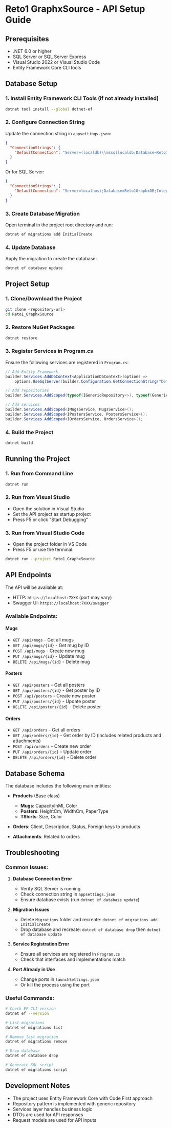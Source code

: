 # Reto1 GraphxSource - API Setup Guide

## Prerequisites

- .NET 6.0 or higher
- SQL Server or SQL Server Express
- Visual Studio 2022 or Visual Studio Code
- Entity Framework Core CLI tools

## Database Setup

### 1. Install Entity Framework CLI Tools (if not already installed)

```bash
dotnet tool install --global dotnet-ef
```

### 2. Configure Connection String

Update the connection string in `appsettings.json`:

```json
{
  "ConnectionStrings": {
    "DefaultConnection": "Server=(localdb)\\mssqllocaldb;Database=Reto1GraphxDB;Trusted_Connection=true;MultipleActiveResultSets=true;"
  }
}
```

Or for SQL Server:

```json
{
  "ConnectionStrings": {
    "DefaultConnection": "Server=localhost;Database=Reto1GraphxDB;Integrated Security=true;TrustServerCertificate=true;"
  }
}
```

### 3. Create Database Migration

Open terminal in the project root directory and run:

```bash
dotnet ef migrations add InitialCreate
```

### 4. Update Database

Apply the migration to create the database:

```bash
dotnet ef database update
```

## Project Setup

### 1. Clone/Download the Project

```bash
git clone <repository-url>
cd Reto1_GraphxSource
```

### 2. Restore NuGet Packages

```bash
dotnet restore
```

### 3. Register Services in Program.cs

Ensure the following services are registered in `Program.cs`:

```csharp
// Add Entity Framework
builder.Services.AddDbContext<ApplicationDbContext>(options =>
    options.UseSqlServer(builder.Configuration.GetConnectionString("DefaultConnection")));

// Add repositories
builder.Services.AddScoped(typeof(IGenericRepository<>), typeof(GenericRepository<>));

// Add services
builder.Services.AddScoped<IMugsService, MugsService>();
builder.Services.AddScoped<IPostersService, PostersService>();
builder.Services.AddScoped<IOrdersService, OrdersService>();
```

### 4. Build the Project

```bash
dotnet build
```

## Running the Project

### 1. Run from Command Line

```bash
dotnet run
```

### 2. Run from Visual Studio

- Open the solution in Visual Studio
- Set the API project as startup project
- Press F5 or click "Start Debugging"

### 3. Run from Visual Studio Code

- Open the project folder in VS Code
- Press F5 or use the terminal:

```bash
dotnet run --project Reto1_GraphxSource
```

## API Endpoints

The API will be available at:

- HTTP: `https://localhost:7XXX` (port may vary)
- Swagger UI: `https://localhost:7XXX/swagger`

### Available Endpoints:

#### Mugs

- `GET /api/mugs` - Get all mugs
- `GET /api/mugs/{id}` - Get mug by ID
- `POST /api/mugs` - Create new mug
- `PUT /api/mugs/{id}` - Update mug
- `DELETE /api/mugs/{id}` - Delete mug

#### Posters

- `GET /api/posters` - Get all posters
- `GET /api/posters/{id}` - Get poster by ID
- `POST /api/posters` - Create new poster
- `PUT /api/posters/{id}` - Update poster
- `DELETE /api/posters/{id}` - Delete poster

#### Orders

- `GET /api/orders` - Get all orders
- `GET /api/orders/{id}` - Get order by ID (includes related products and attachments)
- `POST /api/orders` - Create new order
- `PUT /api/orders/{id}` - Update order
- `DELETE /api/orders/{id}` - Delete order

## Database Schema

The database includes the following main entities:

- **Products** (Base class)

  - **Mugs**: CapacityInMl, Color
  - **Posters**: HeightCm, WidthCm, PaperType
  - **TShirts**: Size, Color

- **Orders**: Client, Description, Status, Foreign keys to products
- **Attachments**: Related to orders

## Troubleshooting

### Common Issues:

1. **Database Connection Error**

   - Verify SQL Server is running
   - Check connection string in `appsettings.json`
   - Ensure database exists (run `dotnet ef database update`)

2. **Migration Issues**

   - Delete `Migrations` folder and recreate: `dotnet ef migrations add InitialCreate`
   - Drop database and recreate: `dotnet ef database drop` then `dotnet ef database update`

3. **Service Registration Error**

   - Ensure all services are registered in `Program.cs`
   - Check that interfaces and implementations match

4. **Port Already in Use**
   - Change ports in `launchSettings.json`
   - Or kill the process using the port

### Useful Commands:

```bash
# Check EF CLI version
dotnet ef --version

# List migrations
dotnet ef migrations list

# Remove last migration
dotnet ef migrations remove

# Drop database
dotnet ef database drop

# Generate SQL script
dotnet ef migrations script
```

## Development Notes

- The project uses Entity Framework Core with Code First approach
- Repository pattern is implemented with generic repository
- Services layer handles business logic
- DTOs are used for API responses
- Request models are used for API inputs
